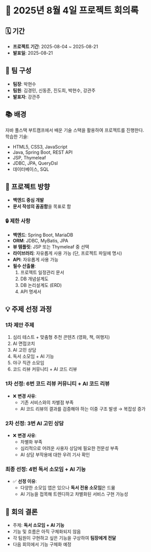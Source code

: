 # 📄 2025년 8월 4일 프로젝트 회의록

## 🗓 기간
- **프로젝트 기간**: 2025-08-04 ~ 2025-08-21  
- **발표일**: 2025-08-21

## 👥 팀 구성
- **팀장**: 박현수
- **팀원**: 김경민, 신동준, 진도희, 박현수, 강관주
- **발표자**: 강관주

## 📚 배경
자바 풀스택 부트캠프에서 배운 기술 스택을 활용하여 프로젝트를 진행한다.  
학습한 기술:
- HTML5, CSS3, JavaScript
- Java, Spring Boot, REST API
- JSP, Thymeleaf
- JDBC, JPA, QueryDsl
- 데이터베이스, SQL

## 🎯 프로젝트 방향
- **백엔드 중심 개발**
- **문서 작성의 꼼꼼함**을 목표로 함

### 🔒 제한 사항
- **백엔드**: Spring Boot, MariaDB
- **ORM**: JDBC, MyBatis, JPA
- **뷰 템플릿**: JSP 또는 Thymeleaf 중 선택
- **라이브러리**: 자유롭게 사용 가능 (단, 프로젝트 파일에 명시)
- **API**: 자유롭게 사용 가능
- **필수 산출물**:
  1. 프로젝트 일정관리 문서
  2. DB 개념설계도
  3. DB 논리설계도 (ERD)
  4. API 명세서

## 💡 주제 선정 과정

### 1차 제안 주제
1. 심리 테스트 + 맞춤형 추천 콘텐츠 (영화, 책, 여행지)
2. AI 면접코치
3. AI 고민 상담
4. 독서 소모임 + AI 기능
5. 야구 직관 소모임
6. 코드 리뷰 커뮤니티 + AI 코드 리뷰

### 1차 선정: **6번 코드 리뷰 커뮤니티 + AI 코드 리뷰**
- ❌ **변경 사유**:
  - 기존 서비스와의 차별점 부족
  - AI 코드 리뷰의 결과를 검증해야 하는 이중 구조 발생 → 복잡성 증가

### 2차 선정: **3번 AI 고민 상담**
- ❌ **변경 사유**:
  - 차별화 부족
  - 심리적으로 어려운 사용자 상담에 필요한 전문성 부족
  - AI 상담 부작용에 대한 우려 기사 확인

### 최종 선정: **4번 독서 소모임 + AI 기능**
- ✅ **선정 이유**:
  - 다양한 소모임 앱은 있으나 **독서 전용 소모임**은 드묾
  - AI 기능을 접목해 트렌디하고 차별화된 서비스 구현 가능성

## 📌 회의 결론
- 주제: **독서 소모임 + AI 기능**
- 기능 및 흐름은 아직 구체화되지 않음
- 각 팀원이 구현하고 싶은 기능을 구상하여 **팀장에게 전달**
- 다음 회의에서 기능 구체화 예정
